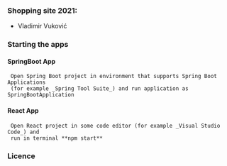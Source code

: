 ### Shopping site 2021:
* Vladimir Vuković

### Starting the apps
    
#### SpringBoot App
     Open Spring Boot project in environment that supports Spring Boot Applications 
     (for example _Spring Tool Suite_) and run application as SpringBootApplication

#### React App
     Open React project in some code editor (for example _Visual Studio Code_) and 
     run in terminal **npm start**

### Licence
